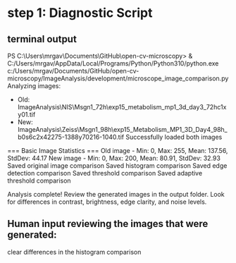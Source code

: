 # step 1: Diagnostic Script

## terminal output
PS C:\Users\mrgav\Documents\GitHub\open-cv-microscopy> & C:/Users/mrgav/AppData/Local/Programs/Python/Python310/python.exe c:/Users/mrgav/Documents/GitHub/open-cv-microscopy/ImageAnalysis/development/microscope_image_comparison.py
Analyzing images:
- Old: ImageAnalysis\NIS\Msgn1_72h\exp15_metabolism_mp1_3d_day3_72hc1xy01.tif
- New: ImageAnalysis\Zeiss\Msgn1_98h\exp15_Metabolism_MP1_3D_Day4_98h_b0s6c2x42275-1388y70216-1040.tif
Successfully loaded both images

=== Basic Image Statistics ===
Old image - Min: 0, Max: 255, Mean: 137.56, StdDev: 44.17
New image - Min: 0, Max: 200, Mean: 80.91, StdDev: 32.93
Saved original image comparison
Saved histogram comparison
Saved edge detection comparison
Saved threshold comparison
Saved adaptive threshold comparison

Analysis complete! Review the generated images in the output folder.
Look for differences in contrast, brightness, edge clarity, and noise levels.


## Human input reviewing the images that were generated:

clear differences in the histogram comparison 